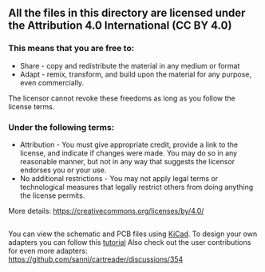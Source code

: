 
## All the files in this directory are licensed under the Attribution 4.0 International (CC BY 4.0)

### This means that you are free to:
- Share - copy and redistribute the material in any medium or format
- Adapt - remix, transform, and build upon the material for any purpose, even commercially.

The licensor cannot revoke these freedoms as long as you follow the license terms.

### Under the following terms:
- Attribution - You must give appropriate credit, provide a link to the license, and indicate if changes were made. You may do so in any reasonable manner, but not in any way that suggests the licensor endorses you or your use.
- No additional restrictions - You may not apply legal terms or technological measures that legally restrict others from doing anything the license permits.

More details: https://creativecommons.org/licenses/by/4.0/

##

You can view the schematic and PCB files using [KiCad](https://www.kicad.org/).
To design your own adapters you can follow this [tutorial](https://github.com/sanni/cartreader/wiki/Designing-your-own-Adapters)
Also check out the user contributions for even more adapters: https://github.com/sanni/cartreader/discussions/354


